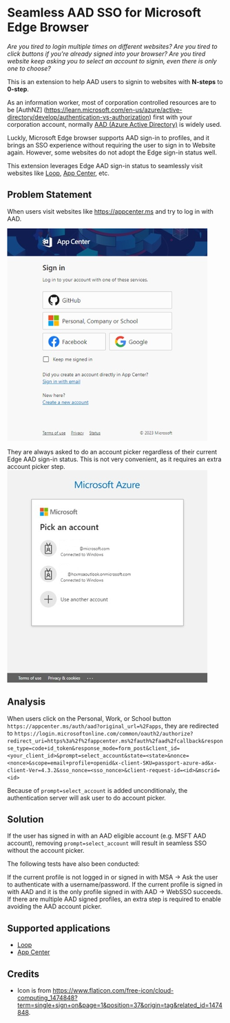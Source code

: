 # Seamless AAD SSO for Microsoft Edge Browser

*Are you tired to login multiple times on different websites?
Are you tired to click buttons if you're already signed into your browser?
Are you tired website keep asking you to select an account to signin, even there is only one to choose?*

This is an extension to help AAD users to signin to websites with **N-steps** to **0-step**.

As an information worker, most of corporation controlled resources are to be [AuthNZ] (https://learn.microsoft.com/en-us/azure/active-directory/develop/authentication-vs-authorization) first with your corporation account, normally [AAD (Azure Active Directory)](https://learn.microsoft.com/en-us/azure/active-directory/fundamentals/active-directory-whatis) is widely used.

Luckly, Microsoft Edge browser supports AAD sign-in to profiles, and it brings an SSO experience without requiring the user to sign in to Website again. However, some websites do not adopt the Edge sign-in status well.

This extension leverages Edge AAD sign-in status to seamlessly visit websites like [Loop](https://loop.microsoft.com/), [App Center](https://appcenter.ms), etc.

## Problem Statement

When users visit websites like https://appcenter.ms and try to log in with AAD.

![Appcenter login page](./images/screenshots/appcenter.ms_login.jpeg)

They are always asked to do an account picker regardless of their current Edge AAD sign-in status. This is not very convenient, as it requires an extra account picker step.
![Account Picker](images/screenshots/account_picker.jpeg)

## Analysis

When users click on the Personal, Work, or School button `https://appcenter.ms/auth/aad?original_url=%2Fapps`, they are redirected to `https://login.microsoftonline.com/common/oauth2/authorize?redirect_uri=https%3a%2f%2fappcenter.ms%2fauth%2faad%2fcallback&response_type=code+id_token&response_mode=form_post&client_id=<your_client_id>&prompt=select_account&state=<state>&nonce=<nonce>&scope=email+profile+openid&x-client-SKU=passport-azure-ad&x-client-Ver=4.3.2&sso_nonce=<sso_nonce>&client-request-id=<id>&mscrid=<id>`

Because of `prompt=select_account` is added unconditionaly, the authentication server will ask user to do account picker.

## Solution

If the user has signed in with an AAD eligible account (e.g. MSFT AAD account), removing `prompt=select_account` will result in seamless SSO without the account picker.

The following tests have also been conducted:

If the current profile is not logged in or signed in with MSA -> Ask the user to authenticate with a username/password.
If the current profile is signed in with AAD and it is the only profile signed in with AAD -> WebSSO succeeds.
If there are multiple AAD signed profiles, an extra step is required to enable avoiding the AAD account picker.

## Supported applications

* [Loop](https://loop.microsoft.com/)
* [App Center](https://appcenter.ms)

## Credits

* Icon is from https://www.flaticon.com/free-icon/cloud-computing_1474848?term=single+sign+on&page=1&position=37&origin=tag&related_id=1474848.
